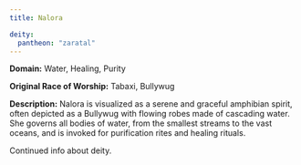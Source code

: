 ```yaml
---
title: Nalora

deity: 
  pantheon: "zaratal"
---
```


**Domain:** Water, Healing, Purity

**Original Race of Worship:** Tabaxi, Bullywug

**Description:** Nalora is visualized as a serene and graceful amphibian spirit, often depicted as a Bullywug with flowing robes made of cascading water. She governs all bodies of water, from the smallest streams to the vast oceans, and is invoked for purification rites and healing rituals.

<!--more-->

<div class="todo">Continued info about deity.</div>